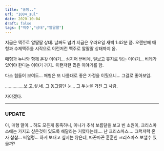 ```yaml
---
title: "술됨.."
url: "1004_sul"
date: 2020-10-04
draft: false
tags: ["맥주","상태","알딸딸"]
---
```

지금은 맥주로 알딸딸 상태. 날짜도 넘겨 지금은 우러요일 새벽 1:42분 쯤.
오랜만에 매형과 수제맥주를 시작으로 이런저런 맥주로 알딸딸 상태까지 옴.

매형과 누나와 함께 온갖 이야기... 심지어 변비에, 일보고 휴지로 닦는 이야기...
비데가 있어야 한다는 이야기 까지..
이런저런 많은 이야기를 함.

다소 힘들어 보여도... 매형은 또 나름대로 좋은 가정을 이뤘으니... 그걸로 좋아보임.

...............보.고.싶.네. 그 동그랗던 눈... 그 두눈을 가진 그 사람.

자야겠다.

----------------
### UPDATE
아, 매형 말이... 하도 모든게 풍족하니,
이나가 추석 보름달을 보고 빈 소원이,
크리스마스에는 가지고 싶은것이 있도록 해달라는 거였다는데....
난 크리스마스.... 그럭저럭 혼자 찹찹... 써얼렁... 하게 보내고 싶지는 않은데,
따끈따끈 훈훈한 크리스마스 보낼수 있을까?
